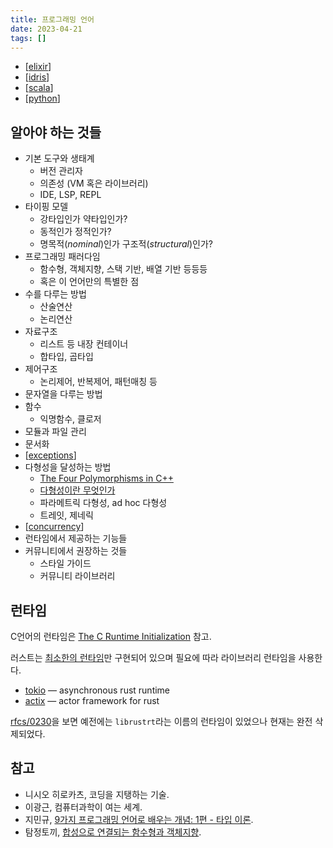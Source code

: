 ```yaml
---
title: 프로그래밍 언어
date: 2023-04-21
tags: []
---
```


- [[elixir]]
- [[idris]]
- [[scala]]
- [[python]]

## 알아야 하는 것들

- 기본 도구와 생태계
  - 버전 관리자
  - 의존성 (VM 혹은 라이브러리)
  - IDE, LSP, REPL
- 타이핑 모델
  - 강타입인가 약타입인가?
  - 동적인가 정적인가?
  - 명목적(_nominal_)인가 구조적(_structural_)인가?
- 프로그래밍 패러다임
  - 함수형, 객체지향, 스택 기반, 배열 기반 등등등
  - 혹은 이 언어만의 특별한 점
- 수를 다루는 방법
  - 산술연산
  - 논리연산
- 자료구조
  - 리스트 등 내장 컨테이너
  - 합타입, 곱타입
- 제어구조
  - 논리제어, 반복제어, 패턴매칭 등
- 문자열을 다루는 방법
- 함수
  - 익명함수, 클로저
- 모듈과 파일 관리
- 문서화
- [[exceptions]]
- 다형성을 달성하는 방법
  - [The Four Polymorphisms in C++](https://github.com/utilForever/modern-cpp-tutorial/blob/master/Articles/The%20Four%20Polymorphisms%20in%20C%2B%2B.md)
  - [다형성이란 무엇인가](https://velog.io/@humonnom/%EB%8B%A4%ED%98%95%EC%84%B1%EC%9D%B4%EB%9E%80-%EB%AC%B4%EC%97%87%EC%9D%B8%EA%B0%80)
  - 파라메트릭 다형성, ad hoc 다형성
  - 트레잇, 제네릭
- [[concurrency]]
- 런타임에서 제공하는 기능들
- 커뮤니티에서 권장하는 것들
  - 스타일 가이드
  - 커뮤니티 라이브러리

## 런타임

C언어의 런타임은 [The C Runtime Initialization](https://www.embecosm.com/appnotes/ean9/html/ch05s02.html) 참고.

러스트는 [최소한의 런타임](https://doc.rust-lang.org/reference/runtime.html)만 구현되어 있으며 필요에 따라 라이브러리 런타임을 사용한다.

- [tokio](https://tokio.rs/) — asynchronous rust runtime
- [actix](https://github.com/actix/actix) — actor framework for rust

[rfcs/0230](https://github.com/rust-lang/rfcs/blob/master/text/0230-remove-runtime.md)을 보면 예전에는 `librustrt`라는 이름의 런타임이 있었으나 현재는 완전 삭제되었다.

## 참고

- 니시오 히로카츠, 코딩을 지탱하는 기술.
- 이광근, 컴퓨터과학이 여는 세계.
- 지민규, [9가지 프로그래밍 언어로 배우는 개념: 1편 - 타입 이론](https://tech.devsisters.com/posts/programming-languages-1-type-theory).
- 탐정토끼, [합성으로 연결되는 함수형과 객체지향](https://twinstae.github.io/composable/).

[//do]: # "inner-links"

[concurrency]: concurrency.md
[elixir]: elixir.md
[exceptions]: exceptions.md
[idris]: idris.md
[python]: python.md
[scala]: scala.md

[//end]: # "2023-07-12 07:28"
